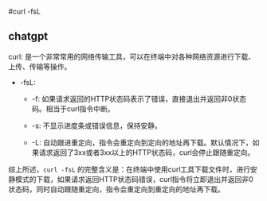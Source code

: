 #curl -fsL 
## chatgpt 
curl: 是一个非常常用的网络传输工具，可以在终端中对各种网络资源进行下载、上传、传输等操作。

- -fsL:

  - -f: 如果请求返回的HTTP状态码表示了错误，直接退出并返回非0状态码。相当于curl指令中断。
  
  - -s: 不显示进度条或错误信息，保持安静。
  
  - -L: 自动跟进重定向，指令会重定向到定向的地址再下载。默认情况下，如果请求返回了3xx或者3xx以上的HTTP状态码，curl会停止跟随重定向。

综上所述，`curl -fsL` 的完整含义是：在终端中使用curl工具下载文件时，进行安静模式的下载，如果请求返回HTTP状态码错误，curl指令将立即退出并返回非0状态码，同时自动跟随重定向，指令会重定向到重定向的地址再下载。